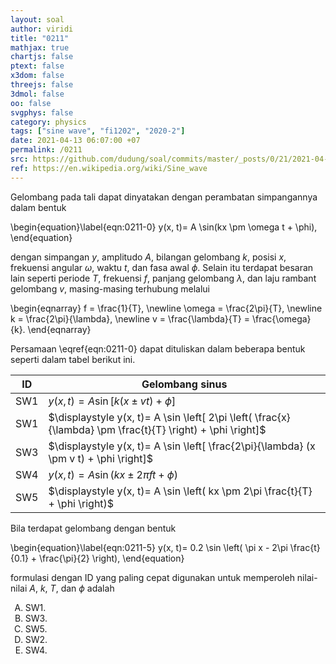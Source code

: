 ```yaml
---
layout: soal
author: viridi
title: "0211"
mathjax: true
chartjs: false
ptext: false
x3dom: false
threejs: false
3dmol: false
oo: false
svgphys: false
category: physics
tags: ["sine wave", "fi1202", "2020-2"]
date: 2021-04-13 06:07:00 +07
permalink: /0211
src: https://github.com/dudung/soal/commits/master/_posts/0/21/2021-04-12-sine-wave-0.md
ref: https://en.wikipedia.org/wiki/Sine_wave
---
```

Gelombang pada tali dapat dinyatakan dengan perambatan simpangannya dalam bentuk

\begin{equation}\label{eqn:0211-0}
y(x, t)= A \sin(kx \pm \omega t + \phi),
\end{equation}

dengan simpangan $y$, amplitudo $A$, bilangan gelombang $k$, posisi $x$, frekuensi angular $\omega$, waktu $t$, dan fasa awal $\phi$. Selain itu terdapat besaran lain seperti periode $T$, frekuensi $f$, panjang gelombang $\lambda$, dan laju rambant gelombang $v$, masing-masing terhubung melalui

\begin{eqnarray}
f = \frac{1}{T}, \newline
\omega = \frac{2\pi}{T}, \newline
k = \frac{2\pi}{\lambda}, \newline
v = \frac{\lambda}{T} = \frac{\omega}{k}.
\end{eqnarray}

Persamaan \eqref{eqn:0211-0} dapat dituliskan dalam beberapa bentuk seperti dalam tabel berikut ini.

ID  | Gelombang sinus
--- | ---
SW1 | $y(x, t)= A \sin [ k(x \pm v t) + \phi ]$
SW1 | $\displaystyle y(x, t)= A \sin \left[ 2\pi \left( \frac{x}{\lambda} \pm \frac{t}{T} \right) + \phi \right]$
SW3 | $\displaystyle y(x, t)= A \sin \left[ \frac{2\pi}{\lambda} (x \pm v t) + \phi \right]$
SW4 | $y(x, t)= A \sin (kx \pm 2\pi f t + \phi)$
SW5 | $\displaystyle y(x, t)= A \sin \left( kx \pm 2\pi \frac{t}{T} + \phi \right)$

Bila terdapat gelombang dengan bentuk

\begin{equation}\label{eqn:0211-5}
y(x, t)= 0.2 \sin \left( \pi x - 2\pi \frac{t}{0.1} + \frac{\pi}{2} \right),
\end{equation}

formulasi dengan ID yang paling cepat digunakan untuk memperoleh nilai-nilai $A$, $k$, $T$, dan $\phi$ adalah

<ol type="A">
<li>SW1.
<li>SW3.
<li>SW5.
<li>SW2.
<li>SW4.
